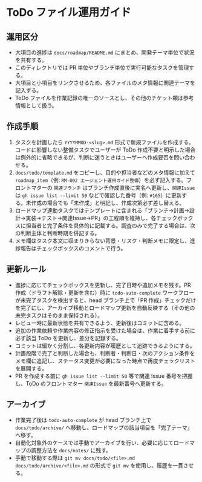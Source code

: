 # ToDo ファイル運用ガイド

## 運用区分
- 大項目の進捗は `docs/roadmap/README.md` にまとめ、開発テーマ単位で状況を共有する。
- このディレクトリでは PR 単位やブランチ単位で実行可能なタスクを管理する。
- 大項目と小項目をリンクさせるため、各ファイルのメタ情報に関連テーマを記入する。
- ToDo ファイルを作業記録の唯一のソースとし、その他のチケット類は参考情報として扱う。

## 作成手順
1. タスクを計画したら `YYYYMMDD-<slug>.md` 形式で新規ファイルを作成する。コードに影響しない整備タスクでユーザーが ToDo 作成不要と明示した場合は例外的に省略できるが、判断に迷うときはユーザーへ作成要否を問い合わせる。
2. `docs/todo/template.md` をコピーし、目的や担当者などのメタ情報に加えて `roadmap_item`（例: `RM-002 エージェント運用ガイド整備`）を必ず記入する。フロントマターの `関連ブランチ` はブランチ作成直後に実名へ更新し、`関連Issue` は `gh issue list --limit 50` などで確認した番号（例: `#165`）に更新する。未作成の場合でも「未作成」と明記し、作成次第必ず差し替える。
3. ロードマップ連動タスクではテンプレートに含まれる「ブランチ→計画→設計→実装→テスト→関連Issue→PR」の工程順を維持し、各チェックボックスに担当者と完了条件を具体的に記載する。調査のみで完了する場合は、次の判断主体と判断時期を併記する。
4. メモ欄はタスク本文に収まりきらない背景・リスク・判断メモに限定し、進捗報告はチェックボックスのコメントで行う。

## 更新ルール
- 進捗に応じてチェックボックスを更新し、完了日時や追加メモを残す。PR 作成（ドラフト解除・更新を含む）時に `todo-auto-complete` ワークフローが未完了タスクを検出すると、head ブランチ上で「PR 作成」チェックだけを完了にし、アーカイブ移動とロードマップ更新を自動反映する（その他の未完タスクはそのまま保持される）。
- レビュー時に最新状態を共有できるよう、更新後はコミットに含める。
- 追加の作業依頼や作業内容の修正指示を受けた場合は、作業に着手する前に必ず該当 ToDo を更新し、差分を記録する。
- コミットは細かく分割し、各更新内容が履歴として追跡できるようにする。
- 計画段階で完了と判断した場合も、判断者・判断日・次のアクション条件をメモ欄に追記し、ステータス変更が必要になった時点で再度チェックリストを展開する。
- PR を作成する前に `gh issue list --limit 50` 等で関連 Issue 番号を把握し、ToDo のフロントマター `関連Issue` を最新番号へ更新する。

## アーカイブ
- 作業完了後は `todo-auto-complete` が head ブランチ上で `docs/todo/archive/` へ移動し、ロードマップの該当項目を「完了テーマ」へ移す。
- 自動化対象外のケースでは手動でアーカイブを行い、必要に応じてロードマップの調整方法を `docs/notes/` に残す。
- 手動で移動する際は `git mv docs/todo/<file>.md docs/todo/archive/<file>.md` の形式で `git mv` を使用し、履歴を一貫させる。
